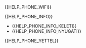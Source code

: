 {{HELP_PHONE_WIFI}}

{{HELP_PHONE_INFO}}

- {{HELP_PHONE_INFO_KELETI}}
- {{HELP_PHONE_INFO_NYUGATI}}

{{HELP_PHONE_YETTEL}}
